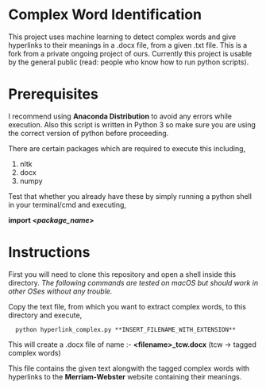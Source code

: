 # Complex Word Identification
This project uses machine learning to detect complex words and give hyperlinks to their meanings in a .docx file, from a given .txt file. This is a fork from a private ongoing project of ours. Currently this project is usable by the general public (read: people who know how to run python scripts).

# Prerequisites
I recommend using **Anaconda Distribution** to avoid any errors while execution. Also this script is written in Python 3 so make sure you are using the correct version of python before proceeding.


There are certain packages which are required to execute this including,
1. nltk
2. docx
3. numpy


Test that whether you already have these by simply running a python shell in your terminal/cmd and executing,

**import <_package_name_>**

# Instructions
First you will need to clone this repository and open a shell inside this directory.
*The following commands are tested on macOS but should work in other OSes without any trouble.*

Copy the text file, from which you want to extract complex words, to this directory and execute,

```
  python hyperlink_complex.py **INSERT_FILENAME_WITH_EXTENSION**
```

This will create a .docx file of name :- **\<filename\>\_tcw.docx** (tcw -> tagged complex words)


This file contains the given text alongwith the tagged complex words with hyperlinks to the **Merriam-Webster** website containing their meanings.
